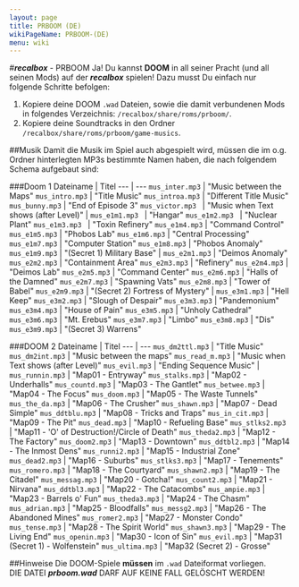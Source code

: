 ```yaml
---
layout: page
title: PRBOOM (DE)
wikiPageName: PRBOOM-(DE)
menu: wiki
---
```


#***recalbox*** - PRBOOM
Ja! Du kannst **DOOM** in all seiner Pracht (und all seinen Mods) auf der ***recalbox*** spielen! Dazu musst Du einfach nur folgende Schritte befolgen:

1. Kopiere deine DOOM `.wad` Dateien, sowie die damit verbundenen Mods in folgendes Verzeichnis: `/recalbox/share/roms/prboom/`.
2. Kopiere deine Soundtracks in den Ordner `/recalbox/share/roms/prboom/game-musics`. 

##Musik 
Damit die Musik im Spiel auch abgespielt wird, müssen die im o.g. Ordner hinterlegten MP3s bestimmte Namen haben, die nach folgendem Schema aufgebaut sind: 

###Doom 1
Dateiname | Titel
 --- | ---
`mus_inter.mp3`    |     "Music between the Maps" 
`mus_intro.mp3`    |     "Title Music" 
`mus_introa.mp3`   |     "Different Title Music"
`mus_bunny.mp3`    |     "End of Episode 3" 
`mus_victor.mp3 `  |     "Music when Text shows (after Level)" 
 | 
`mus_e1m1.mp3 `    |     "Hangar" 
`mus_e1m2.mp3 `    |     "Nuclear Plant" 
`mus_e1m3.mp3 `    |     "Toxin Refinery" 
`mus_e1m4.mp3`     |     "Command Control" 
`mus_e1m5.mp3`     |     "Phobos Lab" 
`mus_e1m6.mp3`     |     "Central Processing" 
`mus_e1m7.mp3`     |     "Computer Station" 
`mus_e1m8.mp3`     |     "Phobos Anomaly" 
`mus_e1m9.mp3`     |     "(Secret 1) Military Base" 
 | 
`mus_e2m1.mp3`     |     "Deimos Anomaly" 
`mus_e2m2.mp3`     |     "Containment Area" 
`mus_e2m3.mp3`     |     "Refinery" 
`mus_e2m4.mp3`     |     "Deimos Lab" 
`mus_e2m5.mp3`     |     "Command Center" 
`mus_e2m6.mp3`     |     "Halls of the Damned" 
`mus_e2m7.mp3`     |     "Spawning Vats" 
`mus_e2m8.mp3`     |     "Tower of Babel" 
`mus_e2m9.mp3`     |     "(Secret 2) Fortress of Mystery" 
 | 
`mus_e3m1.mp3`     |     "Hell Keep" 
`mus_e3m2.mp3`     |     "Slough of Despair" 
`mus_e3m3.mp3`     |     "Pandemonium" 
`mus_e3m4.mp3`     |     "House of Pain" 
`mus_e3m5.mp3`     |     "Unholy Cathedral" 
`mus_e3m6.mp3`     |     "Mt. Erebus" 
`mus_e3m7.mp3`     |     "Limbo" 
`mus_e3m8.mp3`     |     "Dis" 
`mus_e3m9.mp3`     |     "(Secret 3) Warrens" 

###DOOM 2
Dateiname | Titel
 --- | ---
`mus_dm2ttl.mp3`   |     "Title Music" 
`mus_dm2int.mp3`   |     "Music between the maps"
`mus_read_m.mp3`   |     "Music when Text shows (after Level)" 
`mus_evil.mp3`     |     "Ending Sequence Music" 
 | 
`mus_runnin.mp3`   |     "Map01 - Entryway" 
`mus_stalks.mp3`   |     "Map02 - Underhalls" 
`mus_countd.mp3`   |     "Map03 - The Gantlet" 
`mus_betwee.mp3`   |     "Map04 - The Focus" 
`mus_doom.mp3`     |     "Map05 - The Waste Tunnels"
`mus_the_da.mp3`   |     "Map06 - The Crusher" 
`mus_shawn.mp3`    |     "Map07 - Dead Simple" 
`mus_ddtblu.mp3`   |     "Map08 - Tricks and Traps" 
`mus_in_cit.mp3`   |     "Map09 - The Pit" 
`mus_dead.mp3`     |     "Map10 - Refueling Base" 
`mus_stlks2.mp3`   |     "Map11 - 'O' of Destruction!/Circle of Death" 
`mus_theda2.mp3`   |     "Map12 - The Factory" 
`mus_doom2.mp3`    |     "Map13 - Downtown" 
`mus_ddtbl2.mp3`   |     "Map14 - The Inmost Dens" 
`mus_runni2.mp3`   |     "Map15 - Industrial Zone" 
`mus_dead2.mp3`    |     "Map16 - Suburbs" 
`mus_stlks3.mp3`   |     "Map17 - Tenements" 
`mus_romero.mp3`   |     "Map18 - The Courtyard" 
`mus_shawn2.mp3`   |     "Map19 - The Citadel" 
`mus_messag.mp3`   |     "Map20 - Gotcha!" 
`mus_count2.mp3`   |     "Map21 - Nirvana" 
`mus_ddtbl3.mp3`   |     "Map22 - The Catacombs" 
`mus_ampie.mp3`    |     "Map23 - Barrels o' Fun" 
`mus_theda3.mp3`   |     "Map24 - The Chasm" 
`mus_adrian.mp3`   |     "Map25 - Bloodfalls" 
`mus_messg2.mp3`   |     "Map26 - The Abandoned Mines" 
`mus_romer2.mp3`   |     "Map27 - Monster Condo" 
`mus_tense.mp3`    |     "Map28 - The Spirit World" 
`mus_shawn3.mp3`   |     "Map29 - The Living End" 
`mus_openin.mp3`   |     "Map30 - Icon of Sin" 
`mus_evil.mp3`     |     "Map31 (Secret 1) - Wolfenstein"
`mus_ultima.mp3`   |     "Map32 (Secret 2) - Grosse" 

##Hinweise
Die DOOM-Spiele **müssen** im `.wad` Dateiformat vorliegen.  
DIE DATEI ***prboom.wad*** DARF AUF KEINE FALL GELÖSCHT WERDEN!
